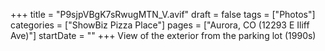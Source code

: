 +++
title = "P9sjpVBgK7sRwugMTN_V.avif"
draft = false
tags = ["Photos"]
categories = ["ShowBiz Pizza Place"]
pages = ["Aurora, CO (12293 E Iliff Ave)"]
startDate = ""
+++
View of the exterior from the parking lot (1990s)
